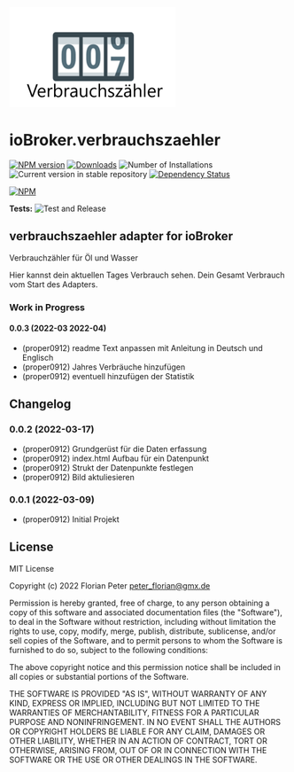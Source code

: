 ![Logo](admin/verbrauchszaehler.png)
# ioBroker.verbrauchszaehler

[![NPM version](https://img.shields.io/npm/v/iobroker.verbrauchszaehler.svg)](https://www.npmjs.com/package/iobroker.verbrauchszaehler)
[![Downloads](https://img.shields.io/npm/dm/iobroker.verbrauchszaehler.svg)](https://www.npmjs.com/package/iobroker.verbrauchszaehler)
![Number of Installations](https://iobroker.live/badges/verbrauchszaehler-installed.svg)
![Current version in stable repository](https://iobroker.live/badges/verbrauchszaehler-stable.svg)
[![Dependency Status](https://img.shields.io/david/Proper0912/iobroker.verbrauchszaehler.svg)](https://david-dm.org/Proper0912/iobroker.verbrauchszaehler)

[![NPM](https://nodei.co/npm/iobroker.verbrauchszaehler.png?downloads=true)](https://nodei.co/npm/iobroker.verbrauchszaehler/)

**Tests:** ![Test and Release](https://github.com/Proper0912/ioBroker.verbrauchszaehler/workflows/Test%20and%20Release/badge.svg)

## verbrauchszaehler adapter for ioBroker

Verbrauchzähler für Öl und Wasser

Hier kannst dein aktuellen Tages Verbrauch sehen.
Dein Gesamt Verbrauch vom Start des Adapters.


### **Work in Progress**
####  0.0.3  (2022-03 2022-04)
* (proper0912) readme Text anpassen mit Anleitung in Deutsch und Englisch
* (proper0912) Jahres Verbräuche hinzufügen
* (proper0912) eventuell hinzufügen der Statistik

## Changelog

<!--
  Placeholder for the next version (at the beginning of the line):
  ### **WORK IN PROGRESS**
-->
###  0.0.2  (2022-03-17)
* (proper0912) Grundgerüst für die Daten erfassung
* (proper0912) index.html Aufbau für ein Datenpunkt
* (proper0912) Strukt der Datenpunkte festlegen
* (proper0912) Bild aktuliesieren

###  0.0.1  (2022-03-09)
* (proper0912) Initial Projekt

## License
MIT License

Copyright (c) 2022 Florian Peter <peter_florian@gmx.de>

Permission is hereby granted, free of charge, to any person obtaining a copy
of this software and associated documentation files (the "Software"), to deal
in the Software without restriction, including without limitation the rights
to use, copy, modify, merge, publish, distribute, sublicense, and/or sell
copies of the Software, and to permit persons to whom the Software is
furnished to do so, subject to the following conditions:

The above copyright notice and this permission notice shall be included in all
copies or substantial portions of the Software.

THE SOFTWARE IS PROVIDED "AS IS", WITHOUT WARRANTY OF ANY KIND, EXPRESS OR
IMPLIED, INCLUDING BUT NOT LIMITED TO THE WARRANTIES OF MERCHANTABILITY,
FITNESS FOR A PARTICULAR PURPOSE AND NONINFRINGEMENT. IN NO EVENT SHALL THE
AUTHORS OR COPYRIGHT HOLDERS BE LIABLE FOR ANY CLAIM, DAMAGES OR OTHER
LIABILITY, WHETHER IN AN ACTION OF CONTRACT, TORT OR OTHERWISE, ARISING FROM,
OUT OF OR IN CONNECTION WITH THE SOFTWARE OR THE USE OR OTHER DEALINGS IN THE
SOFTWARE.